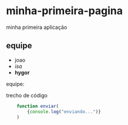 # minha-primeira-pagina
minha primeira aplicação

## equipe
* joao
* *isa*
* **hygor**

equipe:

trecho de código
```javascript
    function enviar(
        {console.log("enviando...")}
    )
````

